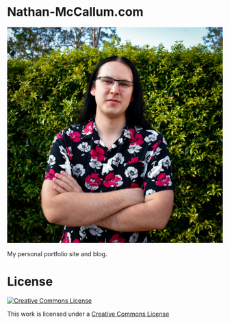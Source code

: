 # Nathan-McCallum.com

![Me](/assets/me.jpg)

My personal portfolio site and blog.

# License

<a rel="license" href="http://creativecommons.org/licenses/by-nc/4.0/"><img alt="Creative Commons License" style="border-width:0" src="https://i.creativecommons.org/l/by-nc/4.0/88x31.png" /></a>

This work is licensed under a [Creative Commons License](http://creativecommons.org/licenses/by-nc/4.0/)
